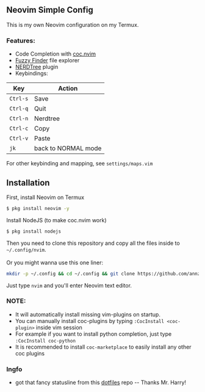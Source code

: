 ## Neovim Simple Config
This is my own Neovim configuration on my Termux.<br>
### Features:
* Code Completion with [coc.nvim](https://github.com/neoclide/coc.nvim)
* [Fuzzy Finder](https://github.com/junegunn/fzf) file explorer
* [NERDTree](https://github.com/preservim/nerdtree) plugin
* Keybindings:

|Key|Action|
|--|--|
| `Ctrl-s` | Save |
| `Ctrl-q` | Quit |
| `Ctrl-n` | Nerdtree |
| `Ctrl-c` | Copy |
| `Ctrl-v` | Paste |
| `jk` | back to NORMAL mode |

For other keybinding and mapping, see `settings/maps.vim`

## Installation
First, install Neovim on Termux
```bash
$ pkg install neovim -y
```
Install NodeJS (to make coc.nvim work)
```bash
$ pkg install nodejs
```
Then you need to clone this repository and copy all the files inside to `~/.config/nvim`.<br><br>
Or you might wanna use this one liner:
```bash
mkdir -p ~/.config && cd ~/.config && git clone https://github.com/annzc/nvim.git
```
Just type `nvim` and you'll enter Neovim text editor.
### NOTE:
- It will automatically install missing vim-plugins on startup.
- You can manually install coc-plugins by typing `:CocInstall <coc-plugin>` inside vim session
- For example if you want to install python completion, just type `:CocInstall coc-python`
- It is recommended to install `coc-marketplace` to easily install any other coc plugins
### Ingfo
* got that fancy statusline from this [dotfiles](https://github.com/owl4ce/dotfiles) repo -- Thanks Mr. Harry!
